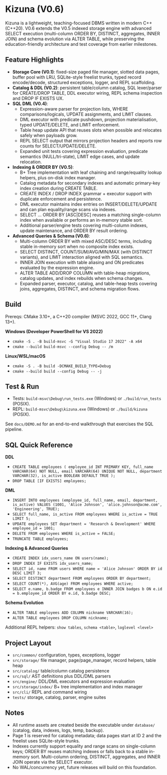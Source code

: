 # Kizuna (V0.6)

Kizuna is a lightweight, teaching-focused DBMS written in modern C++ (C++20). V0.6 extends the V0.5 indexed storage engine with advanced SELECT execution (multi-column ORDER BY, DISTINCT, aggregates, INNER JOIN) and schema evolution via ALTER TABLE, while preserving the education-friendly architecture and test coverage from earlier milestones.

## Feature Highlights

- **Storage Core (V0.1)**: fixed-size paged file manager, slotted data pages, buffer pool with LRU, SQLite-style freelist trunks, typed record encode/decode, structured exceptions, logger, and REPL scaffolding.
- **Catalog & DDL (V0.2)**: persistent table/column catalog, SQL lexer/parser for CREATE/DROP TABLE, DDL executor wiring, REPL schema inspection and DROP IF EXISTS UX.
- **SQL DML (V0.4)**:
  - Expression-aware parser for projection lists, WHERE comparisons/logicals, UPDATE assignments, and LIMIT clauses.
  - DML executor with predicate pushdown, projection materialisation, typed UPDATE/DELETE, and LIMIT enforcement.
  - Table heap update API that reuses slots when possible and relocates safely when payloads grow.
  - REPL SELECT output that mirrors projection headers and reports row counts for SELECT/UPDATE/DELETE.
  - Expanded unit tests covering expression evaluation, predicate semantics (NULL/tri-state), LIMIT edge cases, and update relocation.
- **Indexing & ORDER BY (V0.5)**:
  - B+ Tree implementation with leaf chaining and range/equality lookup helpers, plus on-disk index manager.
  - Catalog metadata for secondary indexes and automatic primary-key index creation during CREATE TABLE.
  - CREATE INDEX / DROP INDEX grammar + executor support with duplicate enforcement and persistence.
  - DML executor maintains index entries on INSERT/DELETE/UPDATE and can plan equality/range scans via indexes.
  - SELECT ... ORDER BY <column> [ASC|DESC] reuses a matching single-column index when available or performs an in-memory stable sort.
  - Additional parser/engine tests covering multi-column indexes, update maintenance, and ORDER BY result ordering.
- **Advanced Queries & Schema (V0.6)**:
  - Multi-column ORDER BY with mixed ASC/DESC terms, including stable in-memory sort when no composite index exists.
  - SELECT DISTINCT, COUNT/SUM/AVG/MIN/MAX (with DISTINCT variants), and LIMIT interaction aligned with SQL semantics.
  - INNER JOIN execution with table aliasing and ON predicates evaluated by the expression engine.
  - ALTER TABLE ADD/DROP COLUMN with table-heap migrations, catalog updates, and index rebuilds when schema changes.
  - Expanded parser, executor, catalog, and table-heap tests covering joins, aggregates, DISTINCT, and schema migration flows.

## Build

Prereqs: CMake 3.10+, a C++20 compiler (MSVC 2022, GCC 11+, Clang 13+).

**Windows (Developer PowerShell for VS 2022)**

- `cmake -S . -B build-msvc -G "Visual Studio 17 2022" -A x64`
- `cmake --build build-msvc --config Debug -- /m`

**Linux/WSL/macOS**

- `cmake -S . -B build -DCMAKE_BUILD_TYPE=Debug`
- `cmake --build build --config Debug -- -j`

## Test & Run

- Tests: `build-msvc\Debug\run_tests.exe` (Windows) or `./build/run_tests` (POSIX).
- REPL: `build-msvc\Debug\kizuna.exe` (Windows) or `./build/kizuna` (POSIX).

See `docs/DEMO.md` for an end-to-end walkthrough that exercises the SQL pipeline.

## SQL Quick Reference

**DDL**

- `CREATE TABLE employees ( employee_id INT PRIMARY KEY, full_name VARCHAR(64) NOT NULL, email VARCHAR(64) UNIQUE NOT NULL, department VARCHAR(32), is_active BOOLEAN DEFAULT TRUE );`
- `DROP TABLE [IF EXISTS] employees;`

**DML**

- `INSERT INTO employees (employee_id, full_name, email, department, is_active) VALUES (1001, 'Alice Johnson', 'alice.johnson@acme.com', 'Engineering', TRUE);`
- `SELECT full_name, is_active FROM employees WHERE is_active = TRUE LIMIT 5;`
- `UPDATE employees SET department = 'Research & Development' WHERE employee_id = 1001;`
- `DELETE FROM employees WHERE is_active = FALSE;`
- `TRUNCATE TABLE employees;`

**Indexing & Advanced Queries**

- `CREATE INDEX idx_users_name ON users(name);`
- `DROP INDEX IF EXISTS idx_users_name;`
- `SELECT id, name FROM users WHERE name = 'Alice Johnson' ORDER BY id DESC LIMIT 3;`
- `SELECT DISTINCT department FROM employees ORDER BY department;`
- `SELECT COUNT(*), AVG(age) FROM employees WHERE active;`
- `SELECT e.name, b.badge FROM employees e INNER JOIN badges b ON e.id = b.employee_id ORDER BY e.id, b.badge DESC;`

**Schema Evolution**

- `ALTER TABLE employees ADD COLUMN nickname VARCHAR(16);`
- `ALTER TABLE employees DROP COLUMN nickname;`

Additional REPL helpers: `show tables`, `schema <table>`, `loglevel <level>`

## Project Layout

- `src/common/` configuration, types, exceptions, logger
- `src/storage/` file manager, page/page_manager, record helpers, table heap
- `src/catalog/` table/column catalog persistence
- `src/sql/` AST definitions plus DDL/DML parsers
- `src/engine/` DDL/DML executors and expression evaluation
- `src/storage/index/` B+ tree implementation and index manager
- `src/cli/` REPL and command wiring
- `tests/` storage, catalog, parser, engine suites

## Notes

- All runtime assets are created beside the executable under `database/` (catalog, data, indexes, logs, temp, backup).
- Page 1 is reserved for catalog metadata; data pages start at ID 2 and the freelist uses SQLite-style trunks.
- Indexes currently support equality and range scans on single-column keys; ORDER BY reuses matching indexes or falls back to a stable in-memory sort. Multi-column ordering, DISTINCT, aggregates, and INNER JOIN operate via the SELECT executor.
- No WAL/concurrency yet, future releases will build on this foundation.
